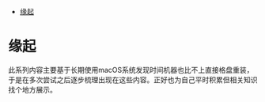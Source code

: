 <!--ts-->
* [缘起](#缘起)

<!-- Created by https://github.com/ekalinin/github-markdown-toc -->
<!-- Added by: runner, at: Sun Jun  5 08:58:28 UTC 2022 -->

<!--te-->
# 缘起

此系列内容主要基于长期使用macOS系统发现时间机器也比不上直接格盘重装，于是在多次尝试之后逐步梳理出现在这些内容。正好也为自己平时积累但相关知识找个地方展示。